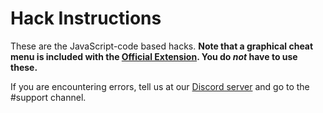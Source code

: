 # Hack Instructions

These are the JavaScript-code based hacks. <b>Note that a graphical cheat menu is included with the [Official Extension](https://github.com/Prodigy-Hacking/ProdigyMathGameHacking/wiki/How-to-install-hacks). You do <i>not</i> have to use these.</b>

If you are encountering errors, tell us at our [Discord server](https://discord.gg/pmgh) and go to the #support channel.
